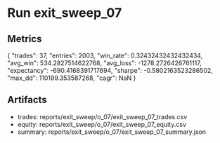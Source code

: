 # Run exit_sweep_07

## Metrics
{
  "trades": 37,
  "entries": 2003,
  "win_rate": 0.32432432432432434,
  "avg_win": 534.2827514622768,
  "avg_loss": -1278.2726426761117,
  "expectancy": -690.4168391717694,
  "sharpe": -0.5802163523286502,
  "max_dd": 110199.353587268,
  "cagr": NaN
}

## Artifacts
- trades: reports/exit_sweep/o_07/exit_sweep_07_trades.csv
- equity: reports/exit_sweep/o_07/exit_sweep_07_equity.csv
- summary: reports/exit_sweep/o_07/exit_sweep_07_summary.json